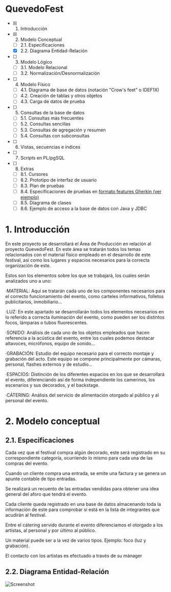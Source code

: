 # QuevedoFest

- [x] 1. Introducción
- [x] 2. Modelo Conceptual
   - [ ] 2.1. Especificaciones
   - [x] 2.2. Diagrama Entidad-Relación
- [ ] 3. Modelo Lógico 
   - [ ] 3.1. Modelo Relacional
   - [ ] 3.2. Normalización/Desnormalización
- [ ] 4. Modelo Físico
   - [ ] 4.1. Diagrama de base de datos (notación "Crow's feet" o IDEF1X)
   - [ ] 4.2. Creación de tablas y otros objetos
   - [ ] 4.3. Carga de datos de prueba
- [ ] 5. Consultas de la base de datos
   - [ ] 5.1. Consultas más frecuentes
   - [ ] 5.2. Consultas sencillas
   - [ ] 5.3. Consultas de agregación y resumen
   - [ ] 5.4. Consultas con subconsultas
- [ ] 6. Vistas, secuencias e índices
- [ ] 7. Scripts en PL/pgSQL
- [ ] 8. Extras
   - [ ] 8.1. Cursores
   - [ ] 8.2. Prototipo de interfaz de usuario
   - [ ] 8.3. Plan de pruebas
   - [ ] 8.4. Especificaciones de pruebas en [formato features Gherkin (ver ejemplo)](features/admin-carteles.feature) 
   - [ ] 8.5. Diagrama de clases
   - [ ] 8.6. Ejemplo de acceso a la base de datos con Java y JDBC
  
# 1. Introducción

En este proyecto se desarrollará el Área de Producción en relación al proyecto QuevedoFest.
En este área se tratarán todos los temas relacionados con el material físico empleado en el 
  desarrollo de este festival, así como los lugares y espacios necesarios para la correcta 
  organización de este.
  
Estos son los elementos sobre los que se trabajará, los cuales serán analizados uno a uno:
  
·MATERIAL: Aquí se tratarán cada uno de los componentes necesarios para el 
correcto funcionamiento del evento, como carteles informativos, folletos publicitarios, 
inmobiliario...
  
·LUZ: En este apartado se desarrollarán todos los elementos necesarios en lo referido a correcta 
  iluminación del evento, como pueden ser los distintos focos, lámparas o tubos fluorescentes.
  
·SONIDO: Análisis de cada uno de los objetos empleados que hacen referencia a la acústica del
  evento, entre los cuales podemos destacar altavoces, micrófonos, equipo de sonido...
  
·GRABACIÓN: Estudio del equipo necesario para el correcto montaje y grabación del acto. Este 
  equipo se compone principalmente por cámaras, personal, flashes externos y de estudio...
  
·ESPACIOS: Distinción de los diferentes espacios en los que se desarrollará el evento, diferenciando 
  así de forma independiente los camerinos, los escenarios y sus decorados, y el backstage.
  
·CÁTERING: Análisis del servicio de alimentación otorgado al público y al personal del evento.
  
# 2. Modelo conceptual
  ## 2.1. Especificaciones

Cada vez que el festival compra algún decorado, este será registrado en su correspondiente categoría, 
ocurriendo lo mismo para cada una de las compras del evento.

Cuando un cliente compra una entrada, se emite una factura y se genera un apunte contable de tipo 
entradas.

Se realizará un recuento de las entradas vendidas para obtener una idea general del aforo que tendrá
el evento.

Cada cliente queda registrado en una base de datos almacenando toda la información de este para 
comprobar si está en la lista de integrantes que acudirán al festival.

Entre el cátering servido durante el evento diferenciamos el otorgado a los artistas, al personal y 
por último al público.

Un material puede ser a la vez de varios tipos. Ejemplo: foco (luz y grabación).

El contacto con los artistas es efectuado a través de su mánager

  ## 2.2. Diagrama Entidad-Relación
![Screenshot](images/entidad-relación.png)